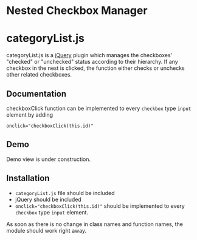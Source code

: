 Nested Checkbox Manager
=======================

# categoryList.js

categoryList.js is a [jQuery](http://jquery.com/) plugin which manages the checkboxes' "checked" or "unchecked" status according to their hierarchy. If any checkbox in the nest is clicked, the function either checks or unchecks other related checkboxes.

Documentation
-------------

checkboxClick function can be implemented to every `checkbox` type `input` element by adding

	onclick="checkboxClick(this.id)"

Demo
----

Demo view is under construction.

Installation
------------

- `categoryList.js` file should be included
- jQuery should be included
- `onclick="checkboxClick(this.id)"` should be implemented to every `checkbox` type `input` element.

As soon as there is no change in class names and function names, the module should work right away.
